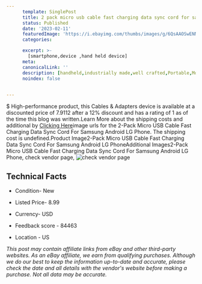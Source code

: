 ```yaml
---
      template: SinglePost
      title: 2 pack micro usb cable fast charging data sync cord for samsung android lg phone
      status: Published
      date: '2023-02-11'
      featuredImage: 'https://i.ebayimg.com/thumbs/images/g/6QsAAOSwENNdUN-W/s-l225.jpg'
      categories: 

      excerpt: >-
        [smartphone,device ,hand held device]
      meta:
      canonicalLink: ''
      description: [handheld,industrially made,well crafted,Portable,Mobile,Compact,Convenient,Lightweight,Maneuverable,Man-portable,Miniature,Carriable,Hand-held,Light,Holdable,Transportable,Mobile device,Pocket-sized,On-the-go,Wireless,Cordless,Compact size,Convenient size, smartphone,device ,hand held device]
      noindex: false

        
---
```

$
    High-performance product, this Cables & Adapters device is available at a discounted price of 7.9112 after a 12% discount and has a rating of 1 as of the time this blog was written.Learn More about the shipping costs and additional by [Clicking Here](https://www.ebay.com/itm/143353666613?hash=item21608b5c35%3Ag%3A6QsAAOSwENNdUN-W&mkevt=1&mkcid=1&mkrid=711-53200-19255-0&campid=%253CePNCampaignId%253E&customid=%253CreferenceId%253E&toolid=10049)image urls for the 2-Pack Micro USB Cable Fast Charging Data Sync Cord For Samsung Android LG Phone. The shipping cost is undefined.Product Image2-Pack Micro USB Cable Fast Charging Data Sync Cord For Samsung Android LG PhoneAdditional Images2-Pack Micro USB Cable Fast Charging Data Sync Cord For Samsung Android LG Phone, check vendor page, ![check vendor page](https://origin-galleryplus.ebayimg.com/ws/web/143353666613_2_0_1/225x225.jpg,https://origin-galleryplus.ebayimg.com/ws/web/143353666613_3_0_1/225x225.jpg,https://origin-galleryplus.ebayimg.com/ws/web/143353666613_4_0_1/225x225.jpg,https://origin-galleryplus.ebayimg.com/ws/web/143353666613_5_0_1/225x225.jpg,https://origin-galleryplus.ebayimg.com/ws/web/143353666613_6_0_1/225x225.jpg,https://origin-galleryplus.ebayimg.com/ws/web/143353666613_7_0_1/225x225.jpg,https://origin-galleryplus.ebayimg.com/ws/web/143353666613_8_0_1/225x225.jpg,https://origin-galleryplus.ebayimg.com/ws/web/143353666613_9_0_1/225x225.jpg,https://origin-galleryplus.ebayimg.com/ws/web/143353666613_10_0_1/225x225.jpg,https://origin-galleryplus.ebayimg.com/ws/web/143353666613_11_0_1/225x225.jpg,https://origin-galleryplus.ebayimg.com/ws/web/143353666613_12_0_1/225x225.jpg)
    
    

 ## Technical Facts 



     
      

 - Condition- New 


      

 - Listed Price- 8.99 


      

 - Currency- USD 


      

 - Feedback score - 84463 


      

 - Location - US 


      
      

 *_This post may contain affiliate links from eBay and other third-party websites. As an eBay affiliate, we earn from qualifying purchases. Although we do our best to keep the information up-to-date and accurate, please check the date and all details with the vendor's website before making a purchase. Not all data may be accurate._*



    
    
    
    
    